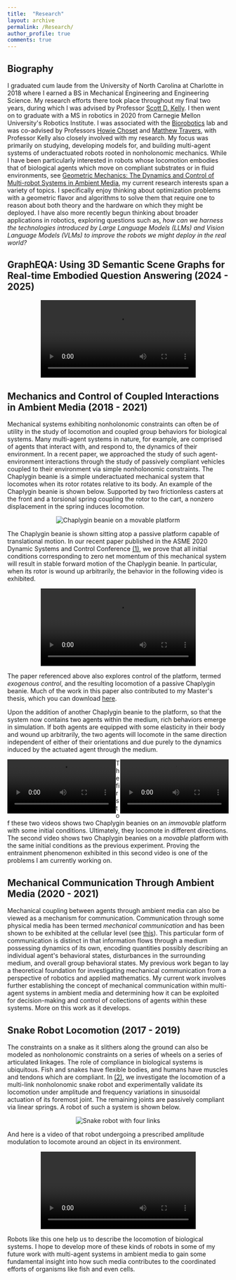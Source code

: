 ```yaml
---
title:  "Research"
layout: archive
permalink: /Research/
author_profile: true
comments: true
---
```


## Biography

I graduated cum laude from the University of North Carolina at Charlotte in 2018 where I earned a BS in Mechanical Engineering and Engineering Science. My research efforts there took place throughout my final two years, during which I was advised by Professor <a href="http://scottdavidkelly.wikidot.com/">Scott D. Kelly</a>. I then went on to graduate with a MS in robotics in 2020 from Carnegie Mellon University's Robotics Institute. I was associated with the <a href="http://biorobotics.ri.cmu.edu/index.php">Biorobotics</a> lab and was co-advised by Professors <a href="https://www.ri.cmu.edu/ri-faculty/howie-choset/">Howie Choset</a> and <a href="https://www.ri.cmu.edu/ri-faculty/matthew-j-travers/">Matthew Travers</a>, with Professor Kelly also closely involved with my research. My focus was primarily on studying, developing models for, and building multi-agent systems of underactuated robots rooted in nonholonomic mechanics. While I have been particularly interested in robots whose locomotion embodies that of biological agents which move on compliant substrates or in fluid environments, see <a href="https://www.ri.cmu.edu/project/geometric-mechanics-the-dynamics-and-control-of-multi-robot-systems-in-ambient-media/" target="_blank">Geometric Mechanics: The Dynamics and Control of Multi-robot Systems in Ambient Media</a>, my current research interests span a variety of topics. I specifically enjoy thinking about optimization problems with a geometric flavor and algorithms to solve them that require one to reason about both theory and the hardware on which they might be deployed. I have also more recently begun thinking about broader applications in robotics, exploring questions such as, *how can we harness the technologies introduced by Large Language Models (LLMs) and Vision Language Models (VLMs) to improve the robots we might deploy in the real world?*

## GraphEQA: Using 3D Semantic Scene Graphs for Real-time Embodied Question Answering (2024 - 2025)
<div class="grapheqa">
   <video  style="display:block; margin: 0 auto; width:70%; height:auto;" controls>
      <source src="{{ site.baseurl }}/viewable/grapheqa_bluepan_norobot_fast_actual.mp4" type="video/mp4" />
   </video>
</div> 

## Mechanics and Control of Coupled Interactions in Ambient Media (2018 - 2021)
<!-- <details>
  <summary>Mechanics and Control of Coupled Interactions in Ambient Media</summary> -->
<p>Mechanical systems exhibiting nonholonomic constraints can often be of utility in the study of locomotion and coupled group behaviors for biological systems. Many multi-agent systems in nature, for example, are comprised of agents that interact with, and respond to, the dynamics of their environment. In a recent paper, we approached the study of such agent-environment interactions through the study of passively compliant vehicles coupled to their environment via simple nonholonomic constraints. The Chaplygin beanie is a simple underactuated mechanical system that locomotes when its rotor rotates relative to its body. An example of the Chaplygin beanie is shown below. Supported by two frictionless casters at the front and a torsional spring coupling the rotor to the cart, a nonzero displacement in the spring induces locomotion.</p> 

<div style="text-align: center"><img src="{{ site.baseurl }}/assets/imgs/beanieOnAPlatformPic.png" alt="Chaplygin beanie on a movable platform"></div> 

<p>The Chaplygin beanie is shown sitting atop a passive platform capable of translational motion. In our recent paper published in the ASME 2020 Dynamic Systems and Control Conference <a href="https://blakerbuchanan.github.io/Publications/">(1)</a>, we prove that all initial conditions corresponding to zero net momentum of this mechanical system will result in stable forward motion of the Chaplygin beanie. In particular, when its rotor is wound up arbitrarily, the behavior in the following video is exhibited.</p> 

<div class="myvideo">
   <video  style="display:block; margin: 0 auto; width:70%; height:auto;" controls>
      <source src="{{ site.baseurl }}/viewable/beanieplatformcropped.mp4" type="video/mp4" />
      <source src="{{ site.baseurl }}/viewable/beanieplatformcropped.ogv" type="video/ogg" />
      <source src="{{ site.baseurl }}/viewable/beanieplatformcropped.webm"  type="video/webm"  />
   </video>
</div> 

<p>The paper referenced above also explores control of the platform, termed <em>exogenous control</em>, and the resulting locomotion of a passive Chaplygin beanie. Much of the work in this paper also contributed to my Master's thesis, which you can download <a href="https://www.ri.cmu.edu/publications/mechanics-and-control-of-coupled-interactions-in-ambient-media/">here</a>.</p>
<p>Upon the addition of another Chaplygin beanie to the platform, so that the system now contains two agents within the medium, rich behaviors emerge in simulation. If both agents are equipped with some elasticity in their body and wound up arbitrarily, the two agents will locomote in the same direction independent of either of their orientations and due purely to the dynamics induced by the actuated agent through the medium.</p> 

 <div class="myvideo">
   <video  style="display:block; width:49%; height:auto; float:left;" controls>
      <source src="{{ site.baseurl }}/viewable/twopassivebeanies.mp4" type="video/mp4" />
      <source src="{{ site.baseurl }}/viewable/twopassivebeanies.webm"  type="video/webm"  />
 </video>
 <video  style="display:block; width:49%; height:auto; float:right;" controls>
      <source src="{{ site.baseurl }}/viewable/beaniesentrainment01.mp4" type="video/mp4" />
      <source src="{{ site.baseurl }}/viewable/beaniesentrainment01.ogv" type="video/ogg" />
      <source src="{{ site.baseurl }}/viewable/beaniesentrainment01.webm"  type="video/webm" />
 </video>
 </div> 
 
<p>The first of these two videos shows two Chaplygin beanies on an <em>immovable</em> platform with some initial conditions. Ultimately, they locomote in different directions. The second video shows two Chaplygin beanies on a <em>movable</em> platform with the same initial conditions as the previous experiment. Proving the entrainment phenomenon exhibited in this second video is one of the problems I am currently working on.</p>
<!-- </details> -->

## Mechanical Communication Through Ambient Media (2020 - 2021)
<!---<details>
  <summary>Communication Through Ambient Media</summary>-->
  
  <p>Mechanical coupling between agents through ambient media can also be viewed as a mechanism for communication. Communication through some physical media has been termed <em>mechanical communication</em> and has been shown to be exhibited at the cellular level (see <a href="https://www.nature.com/articles/nphys3619">this</a>). This particular form of communication is distinct in that information flows through a medium possessing dynamics of its own, encoding quantities possibly describing an individual agent's behavioral states, disturbances in the surrounding medium, and overall group behavioral states. My previous work began to lay a theoretical foundation for investigating mechanical communication from a perspective of robotics and applied mathematics. My current work involves further establishing the concept of mechanical communication within multi-agent systems in ambient media and determining how it can be exploited for decision-making and control of collections of agents within these systems. More on this work as it develops. </p>
<!--</details>-->

<!--<details>
  <summary>Snake Robot Locomotion</summary>-->
## Snake Robot Locomotion (2017 - 2019)
  <p>The constraints on a snake as it slithers along the ground can also be modeled as nonholonomic constraints on a series of wheels on a series of articulated linkages. The role of compliance in biological systems is ubiquitous. Fish and snakes have flexible bodies, and humans have muscles and tendons which are compliant. In <a href="https://blakerbuchanan.github.io/Publications/">(2)</a>, we investigate the locomotion of a multi-link nonholonomic snake robot and experimentally validate its locomotion under amplitude and frequency variations in sinusoidal actuation of its foremost joint. The remaining joints are passively compliant via linear springs. A robot of such a system is shown below.</p>
<div style="text-align: center"><img src="{{ site.baseurl }}/assets/imgs/side.jpg" alt="Snake robot with four links"></div>
  <p>And here is a video of that robot undergoing a prescribed amplitude modulation to locomote around an object in its environment.</p>
  <div class="myvideo">
    <video  style="display:block; margin: 0 auto; width:70%; height:auto;" controls>
      <source src="{{ site.baseurl }}/viewable/fourlinkspeedobject.mp4" type="video/mp4" />
      <source src="/viewable/fourlinkspeedobject.ogv" type="video/ogg" />
      <source src="/viewable/fourlinkspeedobject.webm"  type="video/webm"  />
    </video>
  </div> 
  <p>Robots like this one help us to describe the locomotion of biological systems. I hope to develop more of these kinds of robots in some of my future work with multi-agent systems in ambient media to gain some fundamental insight into how such media contributes to the coordinated efforts of organisms like fish and even cells.</p>
<!--</details>-->

